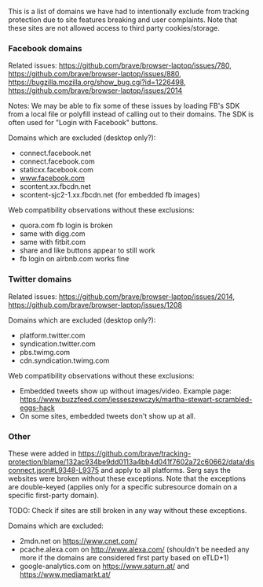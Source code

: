 This is a list of domains we have had to intentionally exclude from tracking protection due to site features breaking and user complaints. Note that these sites are not allowed access to third party cookies/storage.

### Facebook domains

Related issues: https://github.com/brave/browser-laptop/issues/780, https://github.com/brave/browser-laptop/issues/880, https://bugzilla.mozilla.org/show_bug.cgi?id=1226498, https://github.com/brave/browser-laptop/issues/2014

Notes: We may be able to fix some of these issues by loading FB's SDK from a local file or polyfill instead of calling out to their domains. The SDK is often used for "Login with Facebook" buttons.

Domains which are excluded (desktop only?):
* connect.facebook.net
* connect.facebook.com
* staticxx.facebook.com
* www.facebook.com
* scontent.xx.fbcdn.net
* scontent-sjc2-1.xx.fbcdn.net (for embedded fb images)

Web compatibility observations without these exclusions:
* quora.com fb login is broken
* same with digg.com
* same with fitbit.com
* share and like buttons appear to still work
* fb login on airbnb.com works fine

### Twitter domains

Related issues: https://github.com/brave/browser-laptop/issues/2014, https://github.com/brave/browser-laptop/issues/1208

Domains which are excluded (desktop only?):
* platform.twitter.com
* syndication.twitter.com
* pbs.twimg.com
* cdn.syndication.twimg.com

Web compatibility observations without these exclusions:
* Embedded tweets show up without images/video. Example page: https://www.buzzfeed.com/jesseszewczyk/martha-stewart-scrambled-eggs-hack
* On some sites, embedded tweets don't show up at all.

### Other

These were added in https://github.com/brave/tracking-protection/blame/132ac934be9dd0113a4bb4d041f7602a72c60662/data/disconnect.json#L9348-L9375 and apply to all platforms. Serg says the websites were broken without these exceptions. Note that the exceptions are double-keyed (applies only for a specific subresource domain on a specific first-party domain).

TODO: Check if sites are still broken in any way without these exceptions.

Domains which are excluded:
* 2mdn.net on https://www.cnet.com/
* pcache.alexa.com on http://www.alexa.com/ (shouldn't be needed any more if the domains are considered first party based on eTLD+1)
* google-analytics.com on https://www.saturn.at/ and https://www.mediamarkt.at/




